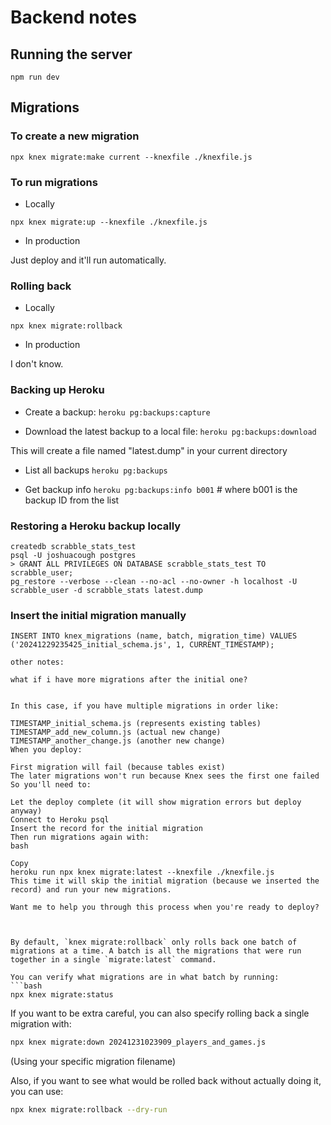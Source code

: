 # Backend notes

## Running the server

`npm run dev`

## Migrations

### To create a new migration

`npx knex migrate:make current --knexfile ./knexfile.js`

### To run migrations

* Locally

`npx knex migrate:up --knexfile ./knexfile.js`

* In production

Just deploy and it'll run automatically.

### Rolling back

* Locally

`npx knex migrate:rollback`

* In production

I don't know.

### Backing up Heroku

* Create a backup: `heroku pg:backups:capture`

* Download the latest backup to a local file: `heroku pg:backups:download`

This will create a file named "latest.dump" in your current directory

* List all backups `heroku pg:backups`

* Get backup info `heroku pg:backups:info b001`  # where b001 is the backup ID from the list

### Restoring a Heroku backup locally

```
createdb scrabble_stats_test
psql -U joshuacough postgres
> GRANT ALL PRIVILEGES ON DATABASE scrabble_stats_test TO scrabble_user;
pg_restore --verbose --clean --no-acl --no-owner -h localhost -U scrabble_user -d scrabble_stats latest.dump
```

### Insert the initial migration manually

`INSERT INTO knex_migrations (name, batch, migration_time)
VALUES ('20241229235425_initial_schema.js', 1, CURRENT_TIMESTAMP);`








```
other notes:

what if i have more migrations after the initial one?


In this case, if you have multiple migrations in order like:

TIMESTAMP_initial_schema.js (represents existing tables)
TIMESTAMP_add_new_column.js (actual new change)
TIMESTAMP_another_change.js (another new change)
When you deploy:

First migration will fail (because tables exist)
The later migrations won't run because Knex sees the first one failed
So you'll need to:

Let the deploy complete (it will show migration errors but deploy anyway)
Connect to Heroku psql
Insert the record for the initial migration
Then run migrations again with:
bash

Copy
heroku run npx knex migrate:latest --knexfile ./knexfile.js
This time it will skip the initial migration (because we inserted the record) and run your new migrations.

Want me to help you through this process when you're ready to deploy?



By default, `knex migrate:rollback` only rolls back one batch of migrations at a time. A batch is all the migrations that were run together in a single `migrate:latest` command.

You can verify what migrations are in what batch by running:
```bash
npx knex migrate:status
```

If you want to be extra careful, you can also specify rolling back a single migration with:
```bash
npx knex migrate:down 20241231023909_players_and_games.js
```

(Using your specific migration filename)

Also, if you want to see what would be rolled back without actually doing it, you can use:
```bash
npx knex migrate:rollback --dry-run
```

```
